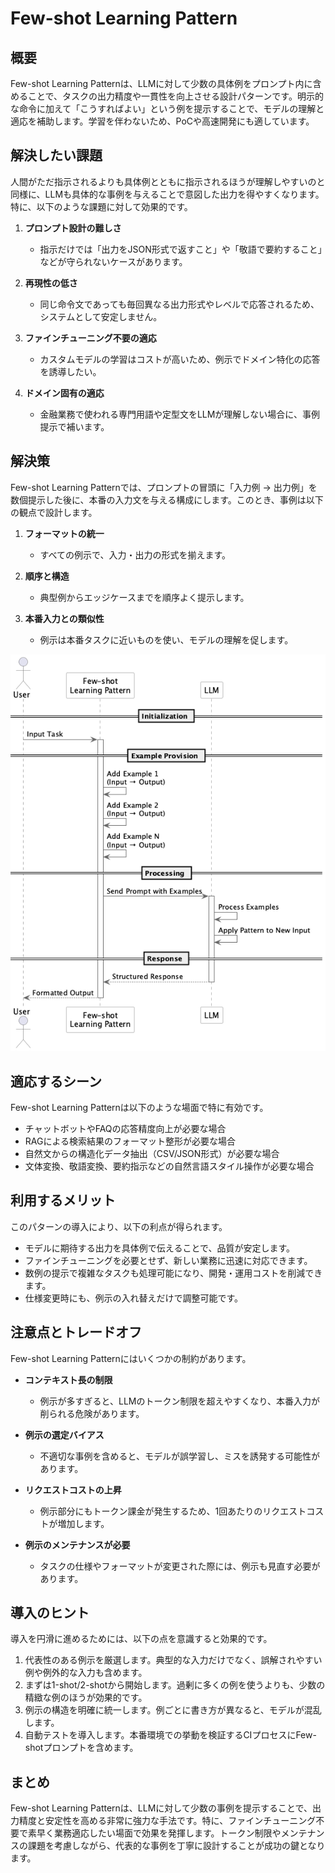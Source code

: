 # Few-shot Learning Pattern

## 概要

Few-shot Learning Patternは、LLMに対して少数の具体例をプロンプト内に含めることで、タスクの出力精度や一貫性を向上させる設計パターンです。明示的な命令に加えて「こうすればよい」という例を提示することで、モデルの理解と適応を補助します。学習を伴わないため、PoCや高速開発にも適しています。

## 解決したい課題

人間がただ指示されるよりも具体例とともに指示されるほうが理解しやすいのと同様に、LLMも具体的な事例を与えることで意図した出力を得やすくなります。特に、以下のような課題に対して効果的です。

1. **プロンプト設計の難しさ**
   - 指示だけでは「出力をJSON形式で返すこと」や「敬語で要約すること」などが守られないケースがあります。

2. **再現性の低さ**
   - 同じ命令文であっても毎回異なる出力形式やレベルで応答されるため、システムとして安定しません。

3. **ファインチューニング不要の適応**
   - カスタムモデルの学習はコストが高いため、例示でドメイン特化の応答を誘導したい。

4. **ドメイン固有の適応**
   - 金融業務で使われる専門用語や定型文をLLMが理解しない場合に、事例提示で補います。

## 解決策

Few-shot Learning Patternでは、プロンプトの冒頭に「入力例 → 出力例」を数個提示した後に、本番の入力文を与える構成にします。このとき、事例は以下の観点で設計します。

1. **フォーマットの統一**
   - すべての例示で、入力・出力の形式を揃えます。

2. **順序と構造**
   - 典型例からエッジケースまでを順序よく提示します。

3. **本番入力との類似性**
   - 例示は本番タスクに近いものを使い、モデルの理解を促します。

![img](uml/images/few_shot_learning_pattern.png)

## 適応するシーン

Few-shot Learning Patternは以下のような場面で特に有効です。

- チャットボットやFAQの応答精度向上が必要な場合
- RAGによる検索結果のフォーマット整形が必要な場合
- 自然文からの構造化データ抽出（CSV/JSON形式）が必要な場合
- 文体変換、敬語変換、要約指示などの自然言語スタイル操作が必要な場合

## 利用するメリット

このパターンの導入により、以下の利点が得られます。

- モデルに期待する出力を具体例で伝えることで、品質が安定します。
- ファインチューニングを必要とせず、新しい業務に迅速に対応できます。
- 数例の提示で複雑なタスクも処理可能になり、開発・運用コストを削減できます。
- 仕様変更時にも、例示の入れ替えだけで調整可能です。

## 注意点とトレードオフ

Few-shot Learning Patternにはいくつかの制約があります。

- **コンテキスト長の制限**
  - 例示が多すぎると、LLMのトークン制限を超えやすくなり、本番入力が削られる危険があります。

- **例示の選定バイアス**
  - 不適切な事例を含めると、モデルが誤学習し、ミスを誘発する可能性があります。

- **リクエストコストの上昇**
  - 例示部分にもトークン課金が発生するため、1回あたりのリクエストコストが増加します。

- **例示のメンテナンスが必要**
  - タスクの仕様やフォーマットが変更された際には、例示も見直す必要があります。

## 導入のヒント

導入を円滑に進めるためには、以下の点を意識すると効果的です。

1. 代表性のある例示を厳選します。典型的な入力だけでなく、誤解されやすい例や例外的な入力も含めます。
2. まずは1-shot/2-shotから開始します。過剰に多くの例を使うよりも、少数の精緻な例のほうが効果的です。
3. 例示の構造を明確に統一します。例ごとに書き方が異なると、モデルが混乱します。
4. 自動テストを導入します。本番環境での挙動を検証するCIプロセスにFew-shotプロンプトを含めます。

## まとめ

Few-shot Learning Patternは、LLMに対して少数の事例を提示することで、出力精度と安定性を高める非常に強力な手法です。特に、ファインチューニング不要で素早く業務適応したい場面で効果を発揮します。トークン制限やメンテナンスの課題を考慮しながら、代表的な事例を丁寧に設計することが成功の鍵となります。
